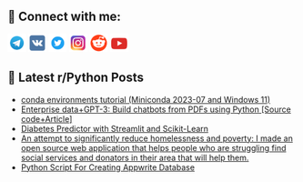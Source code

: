 ## 🔎 Connect with me:
[<img src="https://github.com/bullbesh/bullbesh/blob/main/images/Telegram.png" width="32" height="32" />](https://t.me/bullbesh)
[<img src="https://github.com/bullbesh/bullbesh/blob/main/images/VK.png" width="32" height="32" />](https://vk.com/bullbesh)
[<img src="https://github.com/bullbesh/bullbesh/blob/main/images/Twitter.png" width="32" height="32" />](https://twitter.com/bullbesh1)
[<img src="https://github.com/bullbesh/bullbesh/blob/main/images/Instagram.png" width="32" height="32" />](https://www.instagram.com/bullbesh)
[<img src="https://github.com/bullbesh/bullbesh/blob/main/images/Reddit.png" width="32" height="32" />](https://www.reddit.com/user/bullbesh)
[<img src="https://github.com/bullbesh/bullbesh/blob/main/images/YouTube.png" width="32" height="32" />](https://www.youtube.com/channel/UCtfjRs6uzgq5mfm8S06WTcg)

## 📕 Latest r/Python Posts
<!-- BLOG-POST-LIST:START -->
- [conda environments tutorial &lpar;Miniconda 2023-07 and Windows 11&rpar;](https://www.reddit.com/r/Python/comments/15jrmfk/conda_environments_tutorial_miniconda_202307_and/)
- [Enterprise data+GPT-3: Build chatbots from PDFs using Python [Source code+Article]](https://www.reddit.com/r/Python/comments/15jrj0a/enterprise_datagpt3_build_chatbots_from_pdfs/)
- [Diabetes Predictor with Streamlit and Scikit-Learn](https://www.reddit.com/r/Python/comments/15jpbd2/diabetes_predictor_with_streamlit_and_scikitlearn/)
- [An attempt to significantly reduce homelessness and poverty: I made an open source web application that helps people who are struggling find social services and donators in their area that will help them.](https://www.reddit.com/r/Python/comments/15jorha/an_attempt_to_significantly_reduce_homelessness/)
- [Python Script For Creating Appwrite Database](https://www.reddit.com/r/Python/comments/15jnzto/python_script_for_creating_appwrite_database/)
<!-- BLOG-POST-LIST:END -->
